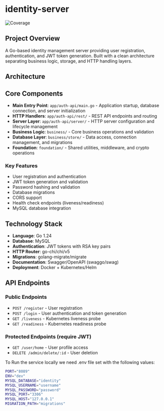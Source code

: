# identity-server
![Coverage](https://img.shields.io/badge/Coverage-69.8%25-yellow)

## Project Overview
A Go-based identity management server providing user registration, authentication, and JWT token generation. Built with a clean architecture separating business logic, storage, and HTTP handling layers.

## Architecture

## Core Components
- **Main Entry Point**: `app/auth-api/main.go` - Application startup, database connection, and server initialization
- **HTTP Handlers**: `app/auth-api/rest/` - REST API endpoints and routing
- **Server Layer**: `app/auth-api/server/` - HTTP server configuration and lifecycle management
- **Business Logic**: `business/` - Core business operations and validation
- **Database Layer**: `business/store/` - Data access, connection management, and migrations
- **Foundation**: `foundation/` - Shared utilities, middleware, and crypto operations

### Key Features
- User registration and authentication
- JWT token generation and validation
- Password hashing and validation
- Database migrations
- CORS support
- Health check endpoints (liveness/readiness)
- MySQL database integration

## Technology Stack
- **Language**: Go 1.24
- **Database**: MySQL
- **Authentication**: JWT tokens with RSA key pairs
- **HTTP Router**: go-chi/chi/v5
- **Migrations**: golang-migrate/migrate
- **Documentation**: Swagger/OpenAPI (swaggo/swag)
- **Deployment**: Docker + Kubernetes/Helm

## API Endpoints

### Public Endpoints
- `POST /register` - User registration
- `POST /login` - User authentication and token generation
- `GET /liveness` - Kubernetes liveness probe
- `GET /readiness` - Kubernetes readiness probe

### Protected Endpoints (require JWT)
- `GET /user/home` - User profile access
- `DELETE /admin/delete/:id` - User deletion

To Run the service locally we need .env file set with the following values:

```bash
PORT="8089"
ENV="dev"
MYSQL_DATABASE="identity"
MYSQL_USERNAME="username"
MYSQL_PASSWORD="password"
MYSQL_PORT="3306"
MYSQL_HOST="127.0.0.1"
MIGRATION_PATH="migrations"
```